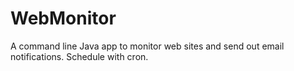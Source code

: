 WebMonitor
==========

A command line Java app to monitor web sites and send out email notifications. Schedule with cron.